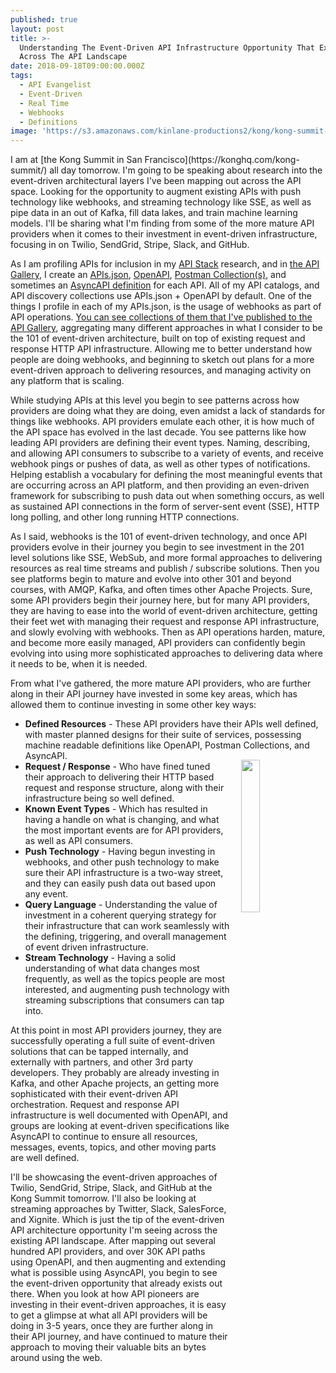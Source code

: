 ```yaml
---
published: true
layout: post
title: >-
  Understanding The Event-Driven API Infrastructure Opportunity That Exists
  Across The API Landscape
date: 2018-09-18T09:00:00.000Z
tags:
  - API Evangelist
  - Event-Driven
  - Real Time
  - Webhooks
  - Definitions
image: 'https://s3.amazonaws.com/kinlane-productions2/kong/kong-summit-2018.jpg'
---
```

<p></p>I am at [the Kong Summit in San Francisco](https://konghq.com/kong-summit/) all day tomorrow. I'm going to be speaking about research into the event-driven architectural layers I've been mapping out across the API space. Looking for the opportunity to augment existing APIs with push technology like webhooks, and streaming technology like SSE, as well as pipe data in an out of Kafka, fill data lakes, and train machine learning models. I'll be sharing what I'm finding from some of the more mature API providers when it comes to their investment in event-driven infrastructure, focusing in on Twilio, SendGrid, Stripe, Slack, and GitHub.

As I am profiling APIs for inclusion in my [API Stack](http://theapistack.com) research, and in [the API Gallery](http://api.gallery.streamdata.io/), I create an [APIs.json](http://apisjson.org), [OpenAPI](http://openapis.org), [Postman Collection(s)](https://www.getpostman.com/docs/v6/postman/collections/creating_collections), and sometimes an [AsyncAPI definition](https://www.asyncapi.com/) for each API. All of my API catalogs, and API discovery collections use APIs.json + OpenAPI by default. One of the things I profile in each of my APIs.json, is the usage of webhooks as part of API operations. [You can see collections of them that I've published to the API Gallery](http://webhook.implementations.api.gallery.streamdata.io/), aggregating many different approaches in what I consider to be the 101 of event-driven architecture, built on top of existing request and response HTTP API infrastructure. Allowing me to better understand how people are doing webhooks, and beginning to sketch out plans for a more event-driven approach to delivering resources, and managing activity on any platform that is scaling.

While studying APIs at this level you begin to see patterns across how providers are doing what they are doing, even amidst a lack of standards for things like webhooks. API providers emulate each other, it is how much of the API space has evolved in the last decade. You see patterns like how leading API providers are defining their event types. Naming, describing, and allowing API consumers to subscribe to a variety of events, and receive webhook pings or pushes of data, as well as other types of notifications. Helping establish a vocabulary for defining the most meaningful events that are occurring across an API platform, and then providing an even-driven framework for subscribing to push data out when something occurs, as well as sustained API connections in the form of server-sent event (SSE), HTTP long polling, and other long running HTTP connections.

As I said, webhooks is the 101 of event-driven technology, and once API providers evolve in their journey you begin to see investment in the 201 level solutions like SSE, WebSub, and more formal approaches to delivering resources as real time streams and publish / subscribe solutions. Then you see platforms begin to mature and evolve into other 301 and beyond courses, with AMQP, Kafka, and often times other Apache Projects. Sure, some API providers begin their journey here, but for many API providers, they are having to ease into the world of event-driven architecture, getting their feet wet with managing their request and response API infrastructure, and slowly evolving with webhooks. Then as API operations harden, mature, and become more easily managed, API providers can confidently begin evolving into using more sophisticated approaches to delivering data where it needs to be, when it is needed.

From what I've gathered, the more mature API providers, who are further along in their API journey have invested in some key areas, which has allowed them to continue investing in some other key ways:

- **Defined Resources** - These API providers have their APIs well defined, with master planned designs for their suite of services, possessing machine readable definitions like OpenAPI, Postman Collections, and AsyncAPI.<img src="https://s3.amazonaws.com/kinlane-productions2/bw-icons/bw-event-driven-steering.png" style="padding: 15px;" align="right" width="25%" />
- **Request / Response** - Who have fined tuned their approach to delivering their HTTP based request and response structure, along with their infrastructure being so well defined.
- **Known Event Types** - Which has resulted in having a handle on what is changing, and what the most important events are for API providers, as well as API consumers.
- **Push Technology** - Having begun investing in webhooks, and other push technology to make sure their API infrastructure is a two-way street, and they can easily push data out based upon any event.
- **Query Language** - Understanding the value of investment in a coherent querying strategy for their infrastructure that can work seamlessly with the defining, triggering, and overall management of event driven infrastructure.
- **Stream Technology** - Having a solid understanding of what data changes most frequently, as well as the topics people are most interested, and augmenting push technology with streaming subscriptions that consumers can tap into.

At this point in most API providers journey, they are successfully operating a full suite of event-driven solutions that can be tapped internally, and externally with partners, and other 3rd party developers. They probably are already investing in Kafka, and other Apache projects, an getting more sophisticated with their event-driven API orchestration. Request and response API infrastructure is well documented with OpenAPI, and groups are looking at event-driven specifications like AsyncAPI to continue to ensure all resources, messages, events, topics, and other moving parts are well defined.

I'll be showcasing the event-driven approaches of Twilio, SendGrid, Stripe, Slack, and GitHub at the Kong Summit tomorrow. I'll also be looking at streaming approaches by Twitter, Slack, SalesForce, and Xignite. Which is just the tip of the event-driven API architecture opportunity I'm seeing across the existing API landscape. After mapping out several hundred API providers, and over 30K API paths using OpenAPI, and then augmenting and extending what is possible using AsyncAPI, you begin to see the event-driven opportunity that already exists out there. When you look at how API pioneers are investing in their event-driven approaches, it is easy to get a glimpse at what all API providers will be doing in 3-5 years, once they are further along in their API journey, and have continued to mature their approach to moving their valuable bits an bytes around using the web.

